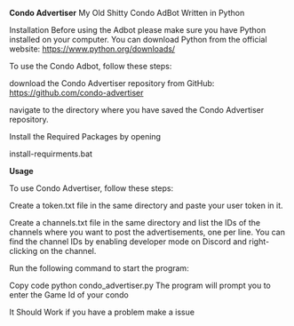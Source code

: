 **Condo Advertiser**
My Old Shitty Condo AdBot Written in Python

Installation
Before using the Adbot please make sure you have Python installed on your computer. You can download Python from the official website: https://www.python.org/downloads/

To use the Condo Adbot, follow these steps:

download the Condo Advertiser repository from GitHub: https://github.com/condo-advertiser

navigate to the directory where you have saved the Condo Advertiser repository.

Install the Required Packages by opening

install-requirments.bat

**Usage**

To use Condo Advertiser, follow these steps:

Create a token.txt file in the same directory and paste your user token in it.

Create a channels.txt file in the same directory and list the IDs of the channels where you want to post the advertisements, one per line. You can find the channel IDs by enabling developer mode on Discord and right-clicking on the channel.

Run the following command to start the program:

Copy code
python condo_advertiser.py
The program will prompt you to enter the Game Id of your condo

It Should Work if you have a problem make a issue
